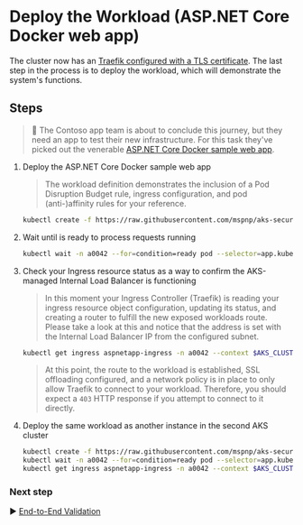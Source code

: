 # Deploy the Workload (ASP.NET Core Docker web app)

The cluster now has an [Traefik configured with a TLS certificate](./08-secret-managment-and-ingress-controller.md). The last step in the process is to deploy the workload, which will demonstrate the system's functions.

## Steps

> :book: The Contoso app team is about to conclude this journey, but they need an app to test their new infrastructure. For this task they've picked out the venerable [ASP.NET Core Docker sample web app](https://github.com/dotnet/dotnet-docker/tree/master/samples/aspnetapp).

1. Deploy the ASP.NET Core Docker sample web app

   > The workload definition demonstrates the inclusion of a Pod Disruption Budget rule, ingress configuration, and pod (anti-)affinity rules for your reference.

   ```bash
   kubectl create -f https://raw.githubusercontent.com/mspnp/aks-secure-baseline/main/workload/aspnetapp.yaml --context $AKS_CLUSTER_NAME_BU0001A0042_03
   ```

1. Wait until is ready to process requests running

   ```bash
   kubectl wait -n a0042 --for=condition=ready pod --selector=app.kubernetes.io/name=aspnetapp --timeout=90s --context $AKS_CLUSTER_NAME_BU0001A0042_03
   ```

1. Check your Ingress resource status as a way to confirm the AKS-managed Internal Load Balancer is functioning

   > In this moment your Ingress Controller (Traefik) is reading your ingress resource object configuration, updating its status, and creating a router to fulfill the new exposed workloads route. Please take a look at this and notice that the address is set with the Internal Load Balancer IP from the configured subnet.

   ```bash
   kubectl get ingress aspnetapp-ingress -n a0042 --context $AKS_CLUSTER_NAME_BU0001A0042_03
   ```

   > At this point, the route to the workload is established, SSL offloading configured, and a network policy is in place to only allow Traefik to connect to your workload. Therefore, you should expect a `403` HTTP response if you attempt to connect to it directly.

1. Deploy the same workload as another instance in the second AKS cluster

   ```bash
   kubectl create -f https://raw.githubusercontent.com/mspnp/aks-secure-baseline/main/workload/aspnetapp.yaml --context $AKS_CLUSTER_NAME_BU0001A0042_04
   kubectl wait -n a0042 --for=condition=ready pod --selector=app.kubernetes.io/name=aspnetapp --timeout=90s --context $AKS_CLUSTER_NAME_BU0001A0042_04
   kubectl get ingress aspnetapp-ingress -n a0042 --context $AKS_CLUSTER_NAME_BU0001A0042_04
   ```

### Next step

:arrow_forward: [End-to-End Validation](./10-validation.md)

